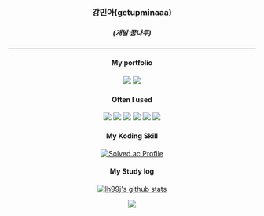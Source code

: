 <div align ="center">
 
### <p align="center" >강민아(getupminaaa)</p>

##### <p align="center">(개발 꿈나무)</p>

---

#### <p align="center">My portfolio</p>
<p align="center">
<a href="https://getupminaaa.github.io/kingmina.github.io/"><img src="https://img.shields.io/badge/GitHub Pages-222222?style=flat&logo=GitHub Pages&logoColor=white"/><a/>
<a href="https://getupminaaa.github.io/kingmina.github.io/"><img src="https://img.shields.io/badge/GitHub Blog-222222?style=flat&logo=GitHub&logoColor=white"/><a/>
</p>


 #### <p align="center">Often I used</p>

<p align="center">
<img src="https://img.shields.io/badge/JAVA-007396?style=for-the-badge&logo=Java&logoColor=white"> 
<img src="https://img.shields.io/badge/Kotlin-7F52FF?style=for-the-badge&logo=Kotlin&logoColor=white"> 
<img src="https://img.shields.io/badge/Firebase-FFCA28?style=for-the-badge&logo=Firebase&logoColor=white"> 
<img src="https://img.shields.io/badge/Android-3DDC84?style=for-the-badge&logo=Android&logoColor=white"> 
<img src="https://img.shields.io/badge/Springboot-6DB33F?style=for-the-badge&logo=Springboot&logoColor=white"> 
<img src="https://img.shields.io/badge/GitHub-181717?style=for-the-badge&logo=GitHub&logoColor=white"> 
</p>
 
 
 
 #### <p align="center">My Koding Skill</p>

[![Solved.ac Profile](http://mazassumnida.wtf/api/v2/generate_badge?boj=getupmina0405)](https://solved.ac/profile/getupmina0405/)


#### <p align="center">My Study log</p>

 [![lh99j's github stats](https://github-readme-stats.vercel.app/api/top-langs/?username=getupminaaa&show_icons=true&hide_border=true&title_color=004386&icon_color=004386&layout=compact)](https://github.com/getupminaaa)

![](./profile-3d-contrib/profile-green-animate.svg)

</div>

